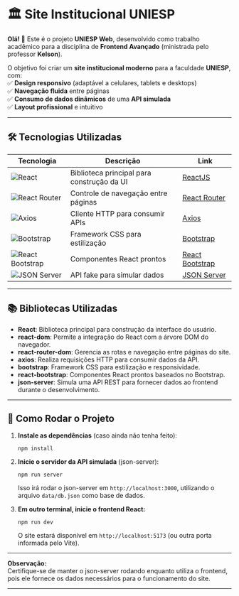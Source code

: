 # 🏛️ Site Institucional UNIESP  

**Olá! 👋** Este é o projeto **UNIESP Web**, desenvolvido como trabalho acadêmico para a disciplina de **Frontend Avançado** (ministrada pelo professor **Kelson**).  

O objetivo foi criar um **site institucional moderno** para a faculdade **UNIESP**, com:  
✅ **Design responsivo** (adaptável a celulares, tablets e desktops)  
✅ **Navegação fluida** entre páginas  
✅ **Consumo de dados dinâmicos** de uma **API simulada**  
✅ **Layout profissional** e intuitivo  

---

## 🛠️ Tecnologias Utilizadas  

| Tecnologia | Descrição | Link |
|------------|-----------|------|
| ![React](https://img.shields.io/badge/React-20232A?style=for-the-badge&logo=react&logoColor=61DAFB) | Biblioteca principal para construção da UI | [ReactJS](https://react.dev/) |
| ![React Router](https://img.shields.io/badge/React_Router-CA4245?style=for-the-badge&logo=react-router&logoColor=white) | Controle de navegação entre páginas | [React Router](https://reactrouter.com/) |
| ![Axios](https://img.shields.io/badge/Axios-5A29E4?style=for-the-badge&logo=axios&logoColor=white) | Cliente HTTP para consumir APIs | [Axios](https://axios-http.com/) |
| ![Bootstrap](https://img.shields.io/badge/Bootstrap-563D7C?style=for-the-badge&logo=bootstrap&logoColor=white) | Framework CSS para estilização | [Bootstrap](https://getbootstrap.com/) |
| ![React Bootstrap](https://img.shields.io/badge/React_Bootstrap-563D7C?style=for-the-badge&logo=react-bootstrap&logoColor=white) | Componentes React prontos | [React Bootstrap](https://react-bootstrap.github.io/) |
| ![JSON Server](https://img.shields.io/badge/JSON_Server-000000?style=for-the-badge&logo=json&logoColor=white) | API fake para simular dados | [JSON Server](https://www.npmjs.com/package/json-server) |

---

## 📚 Bibliotecas Utilizadas  

- **React**: Biblioteca principal para construção da interface do usuário.  
- **react-dom**: Permite a integração do React com a árvore DOM do navegador.  
- **react-router-dom**: Gerencia as rotas e navegação entre páginas do site.  
- **axios**: Realiza requisições HTTP para consumir dados da API.  
- **bootstrap**: Framework CSS para estilização e responsividade.  
- **react-bootstrap**: Componentes React prontos baseados no Bootstrap.  
- **json-server**: Simula uma API REST para fornecer dados ao frontend durante o desenvolvimento.

---

## 🚀 Como Rodar o Projeto  


1. **Instale as dependências** (caso ainda não tenha feito):

   ```
   npm install
   ```

2. **Inicie o servidor da API simulada** (json-server):

   ```
   npm run server
   ```

   Isso irá rodar o json-server em `http://localhost:3000`, utilizando o arquivo `data/db.json` como base de dados.

3. **Em outro terminal, inicie o frontend React:**

   ```
   npm run dev
   ```

   O site estará disponível em `http://localhost:5173` (ou outra porta informada pelo Vite).

---

**Observação:**  
Certifique-se de manter o json-server rodando enquanto utiliza o frontend, pois ele fornece os dados necessários para o funcionamento do site.

---
